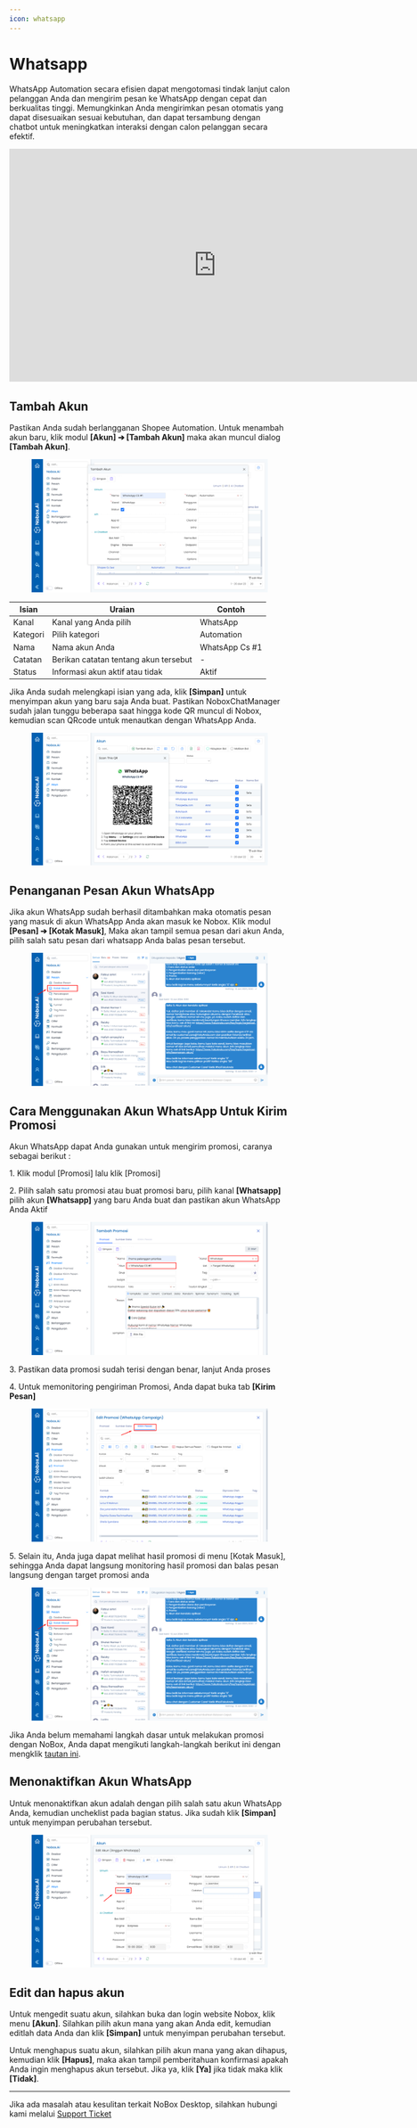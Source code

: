 ```yaml
---
icon: whatsapp
---
```


# <i class="fa-regular fa-comments"></i> Whatsapp

WhatsApp Automation secara efisien dapat mengotomasi tindak lanjut calon pelanggan Anda dan mengirim pesan ke WhatsApp dengan cepat dan berkualitas tinggi. Memungkinkan Anda mengirimkan pesan otomatis yang dapat disesuaikan sesuai kebutuhan, dan dapat tersambung dengan chatbot untuk meningkatkan interaksi dengan calon pelanggan secara efektif.

<iframe width="742" height="418" src="https://www.youtube.com/embed/ojiToqKbZJA/" title="01. Instalasi NoBox Desktop" frameborder="0" allow="accelerometer; autoplay; clipboard-write; encrypted-media; gyroscope; picture-in-picture; web-share" referrerpolicy="strict-origin-when-cross-origin" allowfullscreen></iframe>

## **Tambah Akun**

Pastikan Anda sudah berlangganan Shopee Automation. Untuk menambah akun baru, klik modul **\[Akun] ➔ \[Tambah Akun]** maka akan muncul dialog **\[Tambah Akun]**.

<figure><img src="../.gitbook/assets/Tambah Akun Whatsapp.png" alt=""><figcaption></figcaption></figure>

| Isian    | Uraian                                | Contoh         |
| -------- | ------------------------------------- | -------------- |
| Kanal    | Kanal yang Anda pilih                 | WhatsApp       |
| Kategori | Pilih kategori                        | Automation     |
| Nama     | Nama akun Anda                        | WhatsApp Cs #1 |
| Catatan  | Berikan catatan tentang akun tersebut | -              |
| Status   | Informasi akun aktif atau tidak       | Aktif          |

Jika Anda sudah melengkapi isian yang ada, klik **\[Simpan]** untuk menyimpan akun yang baru saja Anda buat. Pastikan NoboxChatManager sudah jalan tunggu beberapa saat hingga kode QR muncul di Nobox, kemudian scan QRcode untuk menautkan dengan WhatsApp Anda.

<figure><img src="../.gitbook/assets/Qr WhatsApp (1).png" alt=""><figcaption></figcaption></figure>

## **Penanganan Pesan Akun WhatsApp**

Jika akun WhatsApp sudah berhasil ditambahkan maka otomatis pesan yang masuk di akun WhatsApp Anda akan masuk ke Nobox. Klik modul **\[Pesan] ➔ \[Kotak Masuk]**, Maka akan tampil semua pesan dari akun Anda, pilih salah satu pesan dari whatsapp Anda balas pesan tersebut.

<figure><img src="../.gitbook/assets/Penanangan Akun WhatsApp.png" alt=""><figcaption></figcaption></figure>

## **Cara Menggunakan Akun WhatsApp Untuk Kirim Promosi**

Akun WhatsApp dapat Anda gunakan untuk mengirim promosi, caranya sebagai berikut :

1\. Klik modul \[Promosi] lalu klik \[Promosi]

2\. Pilih salah satu promosi atau buat promosi baru, pilih kanal **\[Whatsapp]** pilih akun **\[Whatsapp]** yang baru Anda buat dan pastikan akun WhatsApp Anda Aktif

<figure><img src="../.gitbook/assets/Promosi WhatsApp.png" alt=""><figcaption></figcaption></figure>

3\. Pastikan data promosi sudah terisi dengan benar, lanjut Anda proses

4\. Untuk memonitoring pengiriman Promosi, Anda dapat buka tab **\[Kirim Pesan]**

<figure><img src="../.gitbook/assets/Cara Menggunakan Akun WhatsApp.png" alt=""><figcaption></figcaption></figure>

5\. Selain itu, Anda juga dapat melihat hasil promosi di menu \[Kotak Masuk], sehingga Anda dapat langsung monitoring hasil promosi dan balas pesan langsung dengan target promosi anda

<figure><img src="../.gitbook/assets/Penanangan Akun WhatsApp.png" alt=""><figcaption></figcaption></figure>

Jika Anda belum memahami langkah dasar untuk melakukan promosi dengan NoBox, Anda dapat mengikuti langkah-langkah berikut ini dengan mengklik [tautan ini](https://crm.nobox.ai/knowledge-base/article/campaigns).

## **Menonaktifkan Akun WhatsApp**

Untuk menonaktifkan akun adalah dengan pilih salah satu akun WhatsApp Anda, kemudian uncheklist pada bagian status. Jika sudah klik **\[Simpan]** untuk menyimpan perubahan tersebut.

<figure><img src="../.gitbook/assets/Menonaktifkan Akun WhatsApp.png" alt=""><figcaption></figcaption></figure>

## **Edit dan hapus akun**

Untuk mengedit suatu akun, silahkan buka dan login website Nobox, klik menu **\[Akun]**. Silahkan pilih akun mana yang akan Anda edit, kemudian editlah data Anda dan klik **\[Simpan]** untuk menyimpan perubahan tersebut.

Untuk menghapus suatu akun, silahkan pilih akun mana yang akan dihapus, kemudian klik **\[Hapus]**, maka akan tampil pemberitahuan konfirmasi apakah Anda ingin menghapus akun tersebut. Jika ya, klik **\[Ya]** jika tidak maka klik **\[Tidak]**.

---

Jika ada masalah atau kesulitan terkait NoBox Desktop, silahkan hubungi kami melalui [Support Ticket](https://crm.nobox.ai/clients/tickets)
